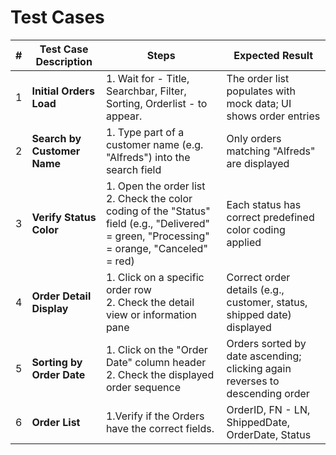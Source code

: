 # Test Cases

| #   | Test Case Description              | Steps                                                                                                                                          | Expected Result                                                                |
| --- | ---------------------------------- | ---------------------------------------------------------------------------------------------------------------------------------------------- | ------------------------------------------------------------------------------ |
| 1   | **Initial Orders Load**            | 1.  Wait for - Title, Searchbar, Filter, Sorting, Orderlist - to appear.                                                                                   | The order list populates with mock data; UI shows order entries                |
| 2   | **Search by Customer Name**        | 1. Type part of a customer name (e.g. "Alfreds") into the search field                                                                         | Only orders matching "Alfreds" are displayed                                   |
| 3   | **Verify Status Color**            | 1. Open the order list<br>2. Check the color coding of the "Status" field (e.g., "Delivered" = green, "Processing" = orange, "Canceled" = red) | Each status has correct predefined color coding applied                        |
| 4   | **Order Detail Display**           | 1. Click on a specific order row<br>2. Check the detail view or information pane                                                               | Correct order details (e.g., customer, status, shipped date) displayed         |
| 5   | **Sorting by Order Date**          | 1. Click on the "Order Date" column header<br>2. Check the displayed order sequence                                                            | Orders sorted by date ascending; clicking again reverses to descending order   |
| 6   | **Order List** | 1.Verify if the Orders have the correct fields.                             | OrderID, FN - LN, ShippedDate, OrderDate, Status|
